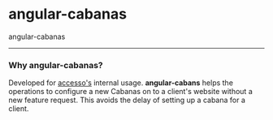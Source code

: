 # angular-cabanas
angular-cabanas

---
### Why angular-cabanas?

Developed for [accesso's](https://accesso.com/) internal usage. **angular-cabans** helps the operations to configure a new Cabanas on to a client's website without a new feature request.
This avoids the delay of setting up a cabana for a client.
